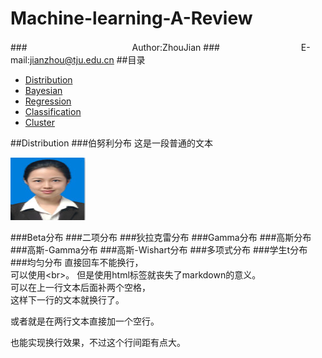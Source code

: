 Machine-learning-A-Review
=========================
###　　　　　　　　　　　　Author:ZhouJian
###　　　　　　　　　 E-mail:jianzhou@tju.edu.cn
##<a name="index"/>目录
* [Distribution](#distribution)
* [Bayesian](#title)
* [Regression](#text)
* [Classification](#text)
* [Cluster](#text)

##<a name="distribution"/>Distribution
###伯努利分布
这是一段普通的文本

![](https://github.com/zhoujian89/Machine-learning-A-Review/blob/master/Image/1.jpg)

###Beta分布
###二项分布
###狄拉克雷分布
###Gamma分布
###高斯分布
###高斯-Gamma分布
###高斯-Wishart分布
###多项式分布
###学生t分布
###均匀分布
直接回车不能换行，<br>
可以使用\<br>。
但是使用html标签就丧失了markdown的意义。  
可以在上一行文本后面补两个空格，  
这样下一行的文本就换行了。

或者就是在两行文本直接加一个空行。

也能实现换行效果，不过这个行间距有点大。


